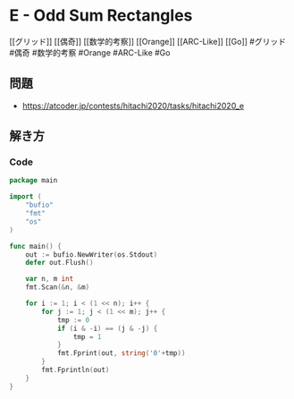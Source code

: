 # E - Odd Sum Rectangles
[[グリッド]] [[偶奇]] [[数学的考察]] [[Orange]] [[ARC-Like]] [[Go]]
#グリッド #偶奇 #数学的考察 #Orange #ARC-Like #Go 

## 問題
- https://atcoder.jp/contests/hitachi2020/tasks/hitachi2020_e

## 解き方
### Code
```go
package main

import (
	"bufio"
	"fmt"
	"os"
)

func main() {
	out := bufio.NewWriter(os.Stdout)
	defer out.Flush()

	var n, m int
	fmt.Scan(&n, &m)

	for i := 1; i < (1 << n); i++ {
		for j := 1; j < (1 << m); j++ {
			tmp := 0
			if (i & -i) == (j & -j) {
				tmp = 1
			}
			fmt.Fprint(out, string('0'+tmp))
		}
		fmt.Fprintln(out)
	}
}
```